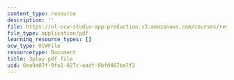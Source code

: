```yaml
---
content_type: resource
description: ''
file: https://ol-ocw-studio-app-production.s3.amazonaws.com/courses/res-9-003-brains-minds-and-machines-summer-course-summer-2015/6ea9a07f9fa1027caadf0bfd467ba7f3_Em9I6XTQA3I.pdf
file_type: application/pdf
learning_resource_types: []
ocw_type: OCWFile
resourcetype: Document
title: 3play pdf file
uid: 6ea9a07f-9fa1-027c-aadf-0bfd467ba7f3
---
```

